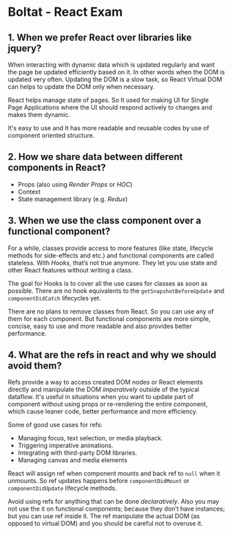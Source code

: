 # Boltat - React Exam

## 1. When we prefer React over libraries like jquery?

When interacting with dynamic data which is updated regularly and want the page be updated efficiently based on it. In other words when the DOM is updated very often. Updating the DOM is a slow task, so React Virtual DOM can helps to update the DOM only when necessary.

React helps manage state of pages. So It used for making UI for Single Page Applications where the UI should respond actively to changes and makes them dynamic.

It's easy to use and It has more readable and reusable codes by use of component oriented structure.

## 2. How we share data between different components in React?

- Props (also using *Render Props* or *HOC*)
- Context
- State management library (e.g. *Redux*)

## 3. When we use the class component over a functional component?

For a while, classes provide access to more features (like state, lifecycle methods for side-effects and etc.) and functional components are called stateless. With *Hooks*, that’s not true anymore. They let you use state and other React features without writing a class.

The goal for Hooks is to cover all the use cases for classes as soon as possible. There are no hook equivalents to the `getSnapshotBeforeUpdate` and `componentDidCatch` lifecycles yet.

There are no plans to remove classes from React. So you can use any of them for each component. But functional components are more simple, concise, easy to use and more readable and also provides better performance.

## 4. What are the refs in react and why we should avoid them?

Refs provide a way to access created DOM nodes or React elements directly and manipulate the DOM *imperatively* outside of the typical dataflow. It's useful in situations when you want to update part of component without using props or re-rendering the entire component, which cause leaner code, better performance and more efficiency.

Some of good use cases for refs:

- Managing focus, text selection, or media playback.
- Triggering imperative animations.
- Integrating with third-party DOM libraries.
- Managing canvas and media elements

React will assign ref when component mounts and back ref to `null` when it unmounts. So ref updates happens before `componentDidMount` or `componentDidUpdate` lifecycle methods.

Avoid using refs for anything that can be done *declaratively*. Also you may not use the it on functional components; because they don’t have instances; but you can use ref inside it. The ref manipulate the actual DOM (as opposed to virtual DOM) and you should be careful not to overuse it.

